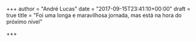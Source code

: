+++
author = "André Lucas"
date = "2017-09-15T23:41:10+00:00"
draft = true
title = "Foi uma longa e maravilhosa jornada, mas está na hora do próximo nível"

+++
